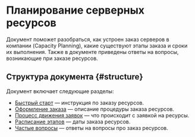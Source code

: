 # Планирование серверных ресурсов

Документ поможет разобраться, как устроен заказ серверов в компании (Capacity Planning), какие существуют этапы заказа и сроки их выполнения. Также в документе приведены ответы на вопросы, возникающие при заказе ресурсов.

## Структура документа {#structure}

Документ включает следующие разделы:
- [Быстрый старт](quick-start.md) — инструкция по заказу ресурсов.
- [Оформление заказа](making-an-order.md) — описание процедуры заказа ресурсов.
- [Процесс движения заявок](application-movements.md) — что происходит с заявкой на ресурсы.
- [Расписание этапов](schedule-of-stages.md) — даты заказа ресурсов.
- [Частые вопросы](faq.md) — ответы на вопросы про заказ ресурсов.